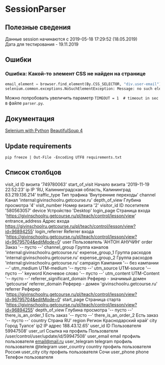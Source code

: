 # SessionParser

## Полезные сведения
Данные session начинаются с 2019-05-18 17:29:52 (18.05.2019)  
Дата для тестирования - 19.11.2019  

## Ошибки
### Ошибка: Какой-то элемент CSS не найден на странице
```python
email_element = browser.find_element(By.CSS_SELECTOR, "div.user-email")
selenium.common.exceptions.NoSuchElementException: Message: no such element: Unable to locate element: {"method":"css selector","selector":"div.user-email"
```
Можно попробовать увеличить параметр `TIMEOUT = 1  # timeout in sec` в файле `parser.py`.  

## Документация
[Selenium with Python](https://selenium-python.readthedocs.io/)
[BeautifulSoup 4](https://www.crummy.com/software/BeautifulSoup/bs4/doc.ru/index.html)

## Update requirements
```
pip freeze | Out-File -Encoding UTF8 requirements.txt
```
## Список столбцов
visit_id	ID визита	'749780063'
start_of_visit	Начало визита	'2019-11-19 22:52:23'
ip	IP	'RU, Калининградская область, Калининград 83.219.136.214'
traffic_type	Тип трафика	'Внутренние переходы'
channel	Канал	'internal:givinschoolru.getcourse.ru'
depth_of_view	Глубина просмотра	'4'
visit_number	Номер визита	'2'
visitor_id	ID посетителя	'580563057'
device	Устройство	'Desktop'
login_page	Страница входа	'https://givinschoolru.getcourse.ru/pl/teach/control/lesson/view'
entrance_address	Адрес входа	https://givinschoolru.getcourse.ru/pl/teach/control/lesson/view?id=96894255'
login_referrer	Referrer входа	'https://givinschoolru.getcourse.ru/pl/teach/control/lesson/view?id=96795704&editMode=0'
user	Пользователь	'АНТОН АНУЧИН'
order	Заказ	'-- пусто --'
channel_group	Группа каналов	'internal:givinschoolru.getcourse.ru'
expense_group_1	Группа расходов	'internal:givinschoolru.getcourse.ru'
expense_group_2	Группа расходов	'internal:givinschoolru.getcourse.ru'
campaign	Кампания	'-- без кампании --'
utm_medium	UTM-medium	'-- пусто --'
utm_source	UTM-source	'-- пусто --'
keyword	Ключевое слово	'-- пусто --'
utm_content	UTM-Content	'-- пусто --'
referrer_significant_domain	Реферер - значимый домен	'getcourse'
referrer_domain	Реферер - домен	'givinschoolru.getcourse.ru'
referrer	Реферер	'https://givinschoolru.getcourse.ru/pl/teach/control/lesson/view?id=96795704&editMode=0'
start_page	Страница старта	'https://givinschoolru.getcourse.ru/pl/teach/control/lesson/view?id=96894255'
depth_of_view	Глубина просмотра	'-- пусто --'
there_is_an_order_1	Есть заказ	'-- пусто --'
there_is_an_order_2	Есть заказ	'-- пусто --'
country	Страна	RU'
region	Регион	Краснодарский край'
city	Город	Туапсе'
ip2	IP адрес	188.43.12.65'
user_id	ID Пользователя	59947508'
user_url	Ссылка на профиль Пользователя	/user/control/user/update/id/59947508'
user_email	email профиль пользователя	email@mail.ru
user_telegram	telegram профиль пользователя	@telegram
user_country	country профиль пользователя	Россия
user_city	city профиль пользователя	Сочи
user_phone  phone   Телефон пользователя
